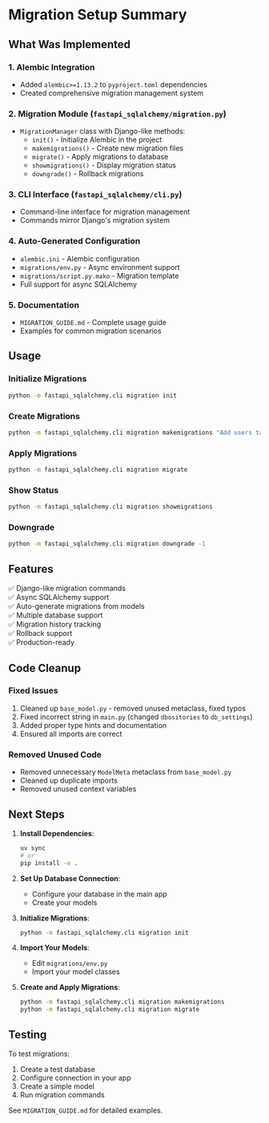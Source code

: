 # Migration Setup Summary

## What Was Implemented

### 1. Alembic Integration
- Added `alembic>=1.13.2` to `pyproject.toml` dependencies
- Created comprehensive migration management system

### 2. Migration Module (`fastapi_sqlalchemy/migration.py`)
- `MigrationManager` class with Django-like methods:
  - `init()` - Initialize Alembic in the project
  - `makemigrations()` - Create new migration files
  - `migrate()` - Apply migrations to database
  - `showmigrations()` - Display migration status
  - `downgrade()` - Rollback migrations

### 3. CLI Interface (`fastapi_sqlalchemy/cli.py`)
- Command-line interface for migration management
- Commands mirror Django's migration system

### 4. Auto-Generated Configuration
- `alembic.ini` - Alembic configuration
- `migrations/env.py` - Async environment support
- `migrations/script.py.mako` - Migration template
- Full support for async SQLAlchemy

### 5. Documentation
- `MIGRATION_GUIDE.md` - Complete usage guide
- Examples for common migration scenarios

## Usage

### Initialize Migrations
```bash
python -m fastapi_sqlalchemy.cli migration init
```

### Create Migrations
```bash
python -m fastapi_sqlalchemy.cli migration makemigrations "Add users table"
```

### Apply Migrations
```bash
python -m fastapi_sqlalchemy.cli migration migrate
```

### Show Status
```bash
python -m fastapi_sqlalchemy.cli migration showmigrations
```

### Downgrade
```bash
python -m fastapi_sqlalchemy.cli migration downgrade -1
```

## Features

✅ Django-like migration commands  
✅ Async SQLAlchemy support  
✅ Auto-generate migrations from models  
✅ Multiple database support  
✅ Migration history tracking  
✅ Rollback support  
✅ Production-ready  

## Code Cleanup

### Fixed Issues
1. Cleaned up `base_model.py` - removed unused metaclass, fixed typos
2. Fixed incorrect string in `main.py` (changed `dbositories` to `db_settings`)
3. Added proper type hints and documentation
4. Ensured all imports are correct

### Removed Unused Code
- Removed unnecessary `ModelMeta` metaclass from `base_model.py`
- Cleaned up duplicate imports
- Removed unused context variables

## Next Steps

1. **Install Dependencies**:
   ```bash
   uv sync
   # or
   pip install -e .
   ```

2. **Set Up Database Connection**:
   - Configure your database in the main app
   - Create your models

3. **Initialize Migrations**:
   ```bash
   python -m fastapi_sqlalchemy.cli migration init
   ```

4. **Import Your Models**:
   - Edit `migrations/env.py`
   - Import your model classes

5. **Create and Apply Migrations**:
   ```bash
   python -m fastapi_sqlalchemy.cli migration makemigrations
   python -m fastapi_sqlalchemy.cli migration migrate
   ```

## Testing

To test migrations:

1. Create a test database
2. Configure connection in your app
3. Create a simple model
4. Run migration commands

See `MIGRATION_GUIDE.md` for detailed examples.
